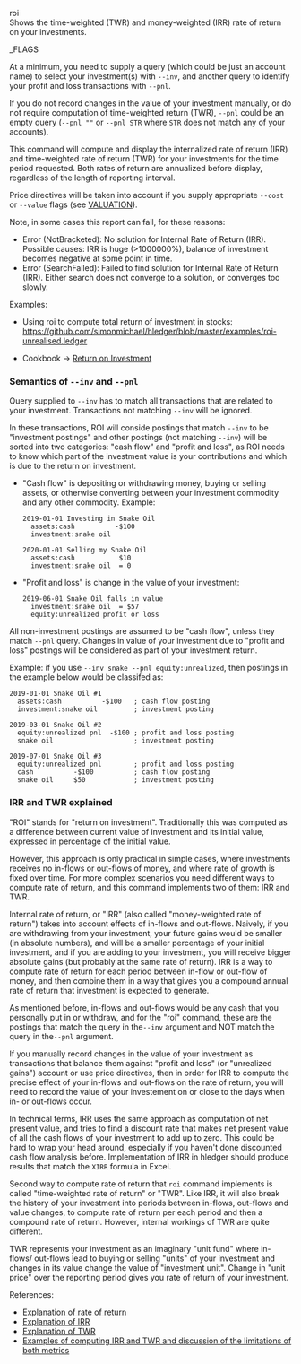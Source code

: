roi\
Shows the time-weighted (TWR) and money-weighted (IRR) rate of return
on your investments.

_FLAGS

At a minimum, you need to supply a query (which could be just an
account name) to select your investment(s) with `--inv`, and another
query to identify your profit and loss transactions with `--pnl`.

If you do not record changes in the value of your investment manually,
or do not require computation of time-weighted return (TWR), `--pnl`
could be an empty query (`--pnl ""` or `--pnl STR` where `STR` does
not match any of your accounts).

This command will compute and display the internalized rate of return
(IRR) and time-weighted rate of return (TWR) for your investments for
the time period requested. Both rates of return are annualized before
display, regardless of the length of reporting interval.

Price directives will be taken into account if you supply appropriate
`--cost` or `--value` flags (see [VALUATION](https://hledger.org/hledger.html#valuation)).

Note, in some cases this report can fail, for these reasons:

- Error (NotBracketed): No solution for Internal Rate of Return (IRR).
  Possible causes: IRR is huge (>1000000%), balance of investment becomes negative at some point in time.
- Error (SearchFailed): Failed to find solution for Internal Rate of Return (IRR).
  Either search does not converge to a solution, or converges too slowly.

Examples:

- Using roi to compute total return of investment in stocks:
https://github.com/simonmichael/hledger/blob/master/examples/roi-unrealised.ledger

- Cookbook -> [Return on Investment](return-on-investment.html)

### Semantics of `--inv` and `--pnl`

Query supplied to `--inv` has to match all transactions that are
related to your investment. Transactions not matching `--inv` will be
ignored.

In these transactions, ROI will conside postings that match `--inv` to
be "investment postings" and other postings (not matching `--inv`)
will be sorted into two categories: "cash flow" and "profit and loss",
as ROI needs to know which part of the investment value is your
contributions and which is due to the return on investment.


- "Cash flow" is depositing or withdrawing money, buying or selling
assets, or otherwise converting between your investment commodity and
any other commodity. Example:

    ```
    2019-01-01 Investing in Snake Oil
      assets:cash          -$100
      investment:snake oil

    2020-01-01 Selling my Snake Oil
      assets:cash           $10
      investment:snake oil  = 0
    ```

- "Profit and loss" is change in the value of your investment:

    ```
    2019-06-01 Snake Oil falls in value
      investment:snake oil  = $57
      equity:unrealized profit or loss
    ```

All non-investment postings are assumed to be "cash flow", unless they
match `--pnl` query. Changes in value of your investment due to
"profit and loss" postings will be considered as part of your
investment return.

Example: if you use `--inv snake --pnl equity:unrealized`, then
postings in the example below would be classifed as:

```
2019-01-01 Snake Oil #1
  assets:cash          -$100   ; cash flow posting
  investment:snake oil         ; investment posting

2019-03-01 Snake Oil #2
  equity:unrealized pnl  -$100 ; profit and loss posting
  snake oil                    ; investment posting

2019-07-01 Snake Oil #3
  equity:unrealized pnl        ; profit and loss posting
  cash          -$100          ; cash flow posting
  snake oil     $50            ; investment posting
```


### IRR and TWR explained

"ROI" stands for "return on investment". Traditionally this was
computed as a difference between current value of investment and its
initial value, expressed in percentage of the initial value.

However, this approach is only practical in simple cases, where
investments receives no in-flows or out-flows of money, and where rate
of growth is fixed over time. For more complex scenarios you need
different ways to compute rate of return, and this command implements
two of them: IRR and TWR.

Internal rate of return, or "IRR" (also called "money-weighted rate of
return") takes into account effects of in-flows and out-flows.
Naively, if you are withdrawing from your investment, your future
gains would be smaller (in absolute numbers), and will be a smaller
percentage of your initial investment, and if you are adding to your
investment, you will receive bigger absolute gains (but probably at
the same rate of return). IRR is a way to compute rate of return for
each period between in-flow or out-flow of money, and then combine
them in a way that gives you a compound annual rate of return that investment
is expected to generate.

As mentioned before, in-flows and out-flows would be any cash that you
personally put in or withdraw, and for the "roi" command, these are
the postings that match the query in the`--inv` argument and NOT
match the query in the`--pnl` argument.

If you manually record changes in the value of your investment as
transactions that balance them against "profit and loss" (or
"unrealized gains") account or use price directives, then in order for
IRR to compute the precise effect of your in-flows and out-flows on
the rate of return, you will need to record the value of your
investement on or close to the days when in- or out-flows occur.

In technical terms, IRR uses the same approach as computation of net
present value, and tries to find a discount rate that makes net
present value of all the cash flows of your investment to add up to
zero. This could be hard to wrap your head around, especially if you
haven't done discounted cash flow analysis before. Implementation of
IRR in hledger should produce results that match the `XIRR` formula in
Excel.

Second way to compute rate of return that `roi` command implements is
called "time-weighted rate of return" or "TWR". Like IRR, it will also
break the history of your investment into periods between in-flows,
out-flows and value changes, to compute rate of return per each period
and then a compound rate of return. However, internal workings of TWR
are quite different.

TWR represents your investment as an imaginary "unit fund" where in-flows/
out-flows lead to buying or selling "units" of your investment and changes in
its value change the value of "investment unit". Change in "unit price" over the
reporting period gives you rate of return of your investment.

References:
* [Explanation of rate of return](https://www.investopedia.com/terms/r/rateofreturn.asp)
* [Explanation of IRR](https://www.investopedia.com/terms/i/irr.asp)
* [Explanation of TWR](https://www.investopedia.com/terms/t/time-weightedror.asp)
* [Examples of computing IRR and TWR and discussion of the limitations of both metrics](https://blog.commonwealth.com/measuring-portfolio-performance-twr-vs.-irr)

